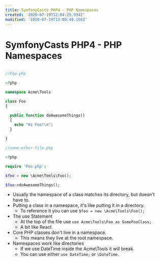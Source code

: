 ```yaml
---
title: SymfonyCasts PHP4 - PHP Namespaces
created: '2020-07-19T12:04:25.934Z'
modified: '2020-07-19T13:00:49.156Z'
---
```


# SymfonyCasts PHP4 - PHP Namespaces

```php

//Foo.php

<?php

namespace Acme\Tools

class Foo
{

  public function doAwesomeThings()
  {
    echo "Hi Foo!\n";
  }

}

//some-other-file.php

<?php

require 'Foo.php';

$foo = new \Acme\Tools\Foo();

$foo->doAwesomeThings();

```
* Usually the namespace of a class matches its directory, but doesn't have to.
* Putting a class in a namespace, it's like putting it in a directory.
  * To reference it you can use `$foo = new \Acme\Tools\Foo();`
* The use Statement
  * At the top of the file use `use Acme\Tools\Foo as SomeFooClass;`
  * A bit like React.
* Core PHP classes don't live in a namespace.
  * This means they live at the root namespace.
* Namespaces work like directories
  * If we use DateTime inside the Acme\Tools it will break.
  * You can use either `use DateTime;` or `\DateTime`.

